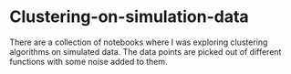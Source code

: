# Clustering-on-simulation-data

There are a collection of notebooks where I was exploring clustering algorithms on simulated data. The data points are picked out of different functions with some noise added to them.
